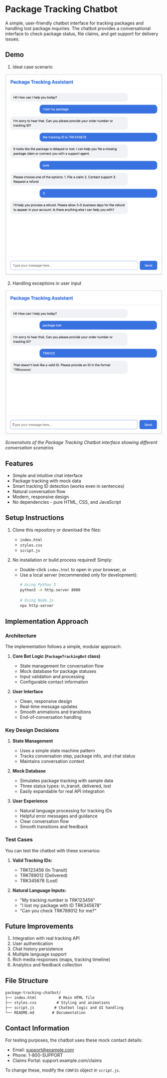 # Package Tracking Chatbot

A simple, user-friendly chatbot interface for tracking packages and handling lost package inquiries. The chatbot provides a conversational interface to check package status, file claims, and get support for delivery issues.

## Demo
1. Ideal case scenario
<img src="images/chatbot-demo-1.png" alt="Package Tracking Chatbot Demo - Ideal Case" width="600"/>

2. Handling exceptions in user input
<img src="images/chatbot-demo-2.png" alt="Package Tracking Chatbot Demo - Exception Handling" width="600"/>

*Screenshots of the Package Tracking Chatbot interface showing different conversation scenarios*

## Features

- Simple and intuitive chat interface
- Package tracking with mock data
- Smart tracking ID detection (works even in sentences)
- Natural conversation flow
- Modern, responsive design
- No dependencies - pure HTML, CSS, and JavaScript

## Setup Instructions

1. Clone this repository or download the files:
   - `index.html`
   - `styles.css`
   - `script.js`

2. No installation or build process required! Simply:
   - Double-click `index.html` to open in your browser, or
   - Use a local server (recommended only for development):
     ```bash
     # Using Python 3
     python3 -m http.server 8000

     # Using Node.js
     npx http-server
     ```

## Implementation Approach

### Architecture

The implementation follows a simple, modular approach:

1. **Core Bot Logic (`PackageTrackingBot` class)**
   - State management for conversation flow
   - Mock database for package statuses
   - Input validation and processing
   - Configurable contact information

2. **User Interface**
   - Clean, responsive design
   - Real-time message updates
   - Smooth animations and transitions
   - End-of-conversation handling

### Key Design Decisions

1. **State Management**
   - Uses a simple state machine pattern
   - Tracks conversation step, package info, and chat status
   - Maintains conversation context

2. **Mock Database**
   - Simulates package tracking with sample data
   - Three status types: in_transit, delivered, lost
   - Easily expandable for real API integration

3. **User Experience**
   - Natural language processing for tracking IDs
   - Helpful error messages and guidance
   - Clear conversation flow
   - Smooth transitions and feedback

### Test Cases

You can test the chatbot with these scenarios:

1. **Valid Tracking IDs:**
   - TRK123456 (In Transit)
   - TRK789012 (Delivered)
   - TRK345678 (Lost)

2. **Natural Language Inputs:**
   - "My tracking number is TRK123456"
   - "I lost my package with ID TRK345678"
   - "Can you check TRK789012 for me?"

## Future Improvements

1. Integration with real tracking API
2. User authentication
3. Chat history persistence
4. Multiple language support
5. Rich media responses (maps, tracking timeline)
6. Analytics and feedback collection

## File Structure

```
package-tracking-chatbot/
├── index.html          # Main HTML file
├── styles.css         # Styling and animations
├── script.js         # Chatbot logic and UI handling
└── README.md        # Documentation
```

## Contact Information

For testing purposes, the chatbot uses these mock contact details:
- Email: support@example.com
- Phone: 1-800-SUPPORT
- Claims Portal: support.example.com/claims

To change these, modify the `CONFIG` object in `script.js`. 